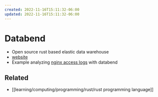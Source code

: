 ```yaml
---
created: 2022-11-16T15:11:32-06:00
updated: 2022-11-16T15:11:32-06:00
---
```

# Databend

- Open source rust based elastic data warehouse
- [website](https://databend.rs/)
- Example analyzing [nginx access logs](https://databend.rs/doc/learn/analyze-nginx-logs-with-databend-and-vector) with databend

## Related
- [[learning/computing/programming/rust/rust programming language]]
